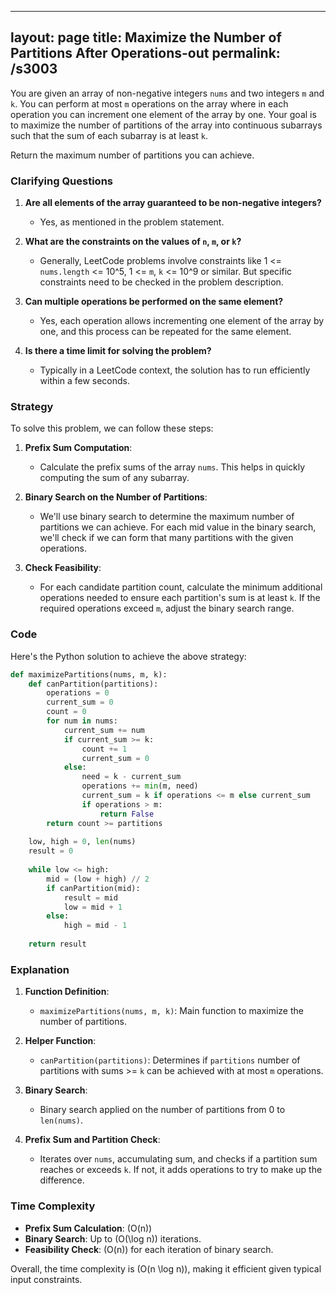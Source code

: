 
---
layout: page
title:  Maximize the Number of Partitions After Operations-out
permalink: /s3003
---

You are given an array of non-negative integers `nums` and two integers `m` and `k`. You can perform at most `m` operations on the array where in each operation you can increment one element of the array by one. Your goal is to maximize the number of partitions of the array into continuous subarrays such that the sum of each subarray is at least `k`.

Return the maximum number of partitions you can achieve.

### Clarifying Questions

1. **Are all elements of the array guaranteed to be non-negative integers?**
    - Yes, as mentioned in the problem statement.

2. **What are the constraints on the values of `n`, `m`, or `k`?**
    - Generally, LeetCode problems involve constraints like 1 <= `nums.length` <= 10^5, 1 <= `m`, `k` <= 10^9 or similar. But specific constraints need to be checked in the problem description.

3. **Can multiple operations be performed on the same element?**
    - Yes, each operation allows incrementing one element of the array by one, and this process can be repeated for the same element.

4. **Is there a time limit for solving the problem?**
    - Typically in a LeetCode context, the solution has to run efficiently within a few seconds.

### Strategy

To solve this problem, we can follow these steps:

1. **Prefix Sum Computation**:
    - Calculate the prefix sums of the array `nums`. This helps in quickly computing the sum of any subarray.

2. **Binary Search on the Number of Partitions**:
    - We'll use binary search to determine the maximum number of partitions we can achieve. For each mid value in the binary search, we'll check if we can form that many partitions with the given operations.

3. **Check Feasibility**:
    - For each candidate partition count, calculate the minimum additional operations needed to ensure each partition's sum is at least `k`. If the required operations exceed `m`, adjust the binary search range.

### Code

Here's the Python solution to achieve the above strategy:

```python
def maximizePartitions(nums, m, k):
    def canPartition(partitions):
        operations = 0
        current_sum = 0
        count = 0
        for num in nums:
            current_sum += num
            if current_sum >= k:
                count += 1
                current_sum = 0
            else:
                need = k - current_sum
                operations += min(m, need)
                current_sum = k if operations <= m else current_sum
                if operations > m:
                    return False
        return count >= partitions
    
    low, high = 0, len(nums)
    result = 0
    
    while low <= high:
        mid = (low + high) // 2
        if canPartition(mid):
            result = mid
            low = mid + 1
        else:
            high = mid - 1
    
    return result
```

### Explanation

1. **Function Definition**:
    - `maximizePartitions(nums, m, k)`: Main function to maximize the number of partitions.
    
2. **Helper Function**:
    - `canPartition(partitions)`: Determines if `partitions` number of partitions with sums >= `k` can be achieved with at most `m` operations.
    
3. **Binary Search**:
    - Binary search applied on the number of partitions from 0 to `len(nums)`.

4. **Prefix Sum and Partition Check**:
    - Iterates over `nums`, accumulating sum, and checks if a partition sum reaches or exceeds `k`. If not, it adds operations to try to make up the difference.

### Time Complexity

- **Prefix Sum Calculation**: \(O(n)\)
- **Binary Search**: Up to \(O(\log n)\) iterations.
- **Feasibility Check**: \(O(n)\) for each iteration of binary search.

Overall, the time complexity is \(O(n \log n)\), making it efficient given typical input constraints.